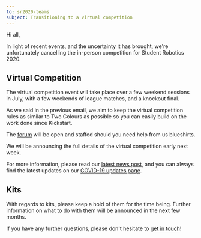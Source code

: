 ```yaml
---
to: sr2020-teams
subject: Transitioning to a virtual competition
---
```


Hi all,

In light of recent events, and the uncertainty it has brought, we're unfortunately cancelling the in-person competition for Student Robotics 2020.

## Virtual Competition

The virtual competition event will take place over a few weekend sessions in July, with a few weekends of league matches, and a knockout final.

As we said in the previous email, we aim to keep the virtual competition rules as similar to Two Colours as possible so you can easily build on the work done since Kickstart.

The [forum](https://studentrobotics.org/forum/) will be open and staffed should you need help from us blueshirts.

We will be announcing the full details of the virtual competition early next week.

For more information, please read our [latest news post](https://studentrobotics.org/news/2020-05-22-virtual-competition-transition/), and you can always find the latest updates on our [COVID-19 updates page](https://studentrobotics.org/covid-19/).

## Kits

With regards to kits, please keep a hold of them for the time being. Further information on what to do with them will be announced in the next few months.

If you have any further questions, please don't hesitate to [get in touch](teams@studentrobotics.org)!
